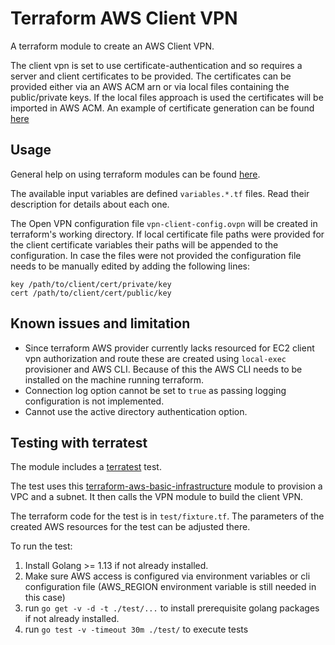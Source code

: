 # Terraform AWS Client VPN

A terraform module to create an AWS Client VPN. 

The client vpn is set to use certificate-authentication and so requires a server and client certificates to be provided.
The certificates can be provided either via an AWS ACM arn or via local files containing the public/private keys. If the local files approach is used the certificates will be imported in AWS ACM.
An example of certificate generation can be found [here](https://docs.aws.amazon.com/vpn/latest/clientvpn-admin/authentication-authorization.html#mutual)  

## Usage

General help on using terraform modules can be found [here](https://www.terraform.io/docs/configuration/modules.html).

The available input variables are defined `variables.*.tf` files. Read their description for details about each one.

The Open VPN configuration file `vpn-client-config.ovpn` will be created in terraform's working directory. If local certificate file paths were provided for the client certificate variables their paths will be appended to the configuration. In case the files were not provided the configuration file needs to be manually edited by adding the following lines:

```
key /path/to/client/cert/private/key
cert /path/to/client/cert/public/key
```

## Known issues and limitation

* Since terraform AWS provider currently lacks resourced for EC2 client vpn authorization and route these are created using `local-exec` provisioner and AWS CLI. Because of this the AWS CLI needs to be installed on the machine running terraform.
* Connection log option cannot be set to `true` as passing logging configuration is not implemented.
* Cannot use the active directory authentication option.

## Testing with terratest

The module includes a [terratest](https://github.com/gruntwork-io/terratest) test.

The test uses this [terraform-aws-basic-infrastructure](https://github.com/slavrd/terraform-aws-basic-network) module to provision a VPC and a subnet. It then calls the VPN module to build the client VPN.

The terraform code for the test is in `test/fixture.tf`. The parameters of the created AWS resources for the test can be adjusted there.

To run the test:

1. Install Golang >= 1.13 if not already installed.
2. Make sure AWS access is configured via environment variables or cli configuration file (AWS_REGION environment variable is still needed in this case)
3. run `go get -v -d -t ./test/...` to install prerequisite golang packages if not already installed.
4. run `go test -v -timeout 30m ./test/` to execute tests


